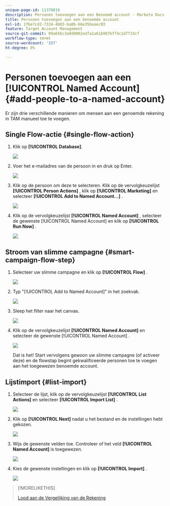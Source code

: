 ```yaml
---
unique-page-id: 11378816
description: Personen toevoegen aan een Benoemd account - Marketo Docs - Productdocumentatie
title: Personen toevoegen aan een benoemde account
exl-id: 1fbe7cd2-7324-4b03-ba8b-66e35baaec03
feature: Target Account Management
source-git-commit: 09a656c3a0d0002edfa1a61b987bff4c1dff33cf
workflow-type: tm+mt
source-wordcount: '157'
ht-degree: 0%

---
```


# Personen toevoegen aan een [!UICONTROL Named Account] {#add-people-to-a-named-account}

Er zijn drie verschillende manieren om mensen aan een genoemde rekening in TAM manueel toe te voegen.

## Single Flow-actie {#single-flow-action}

1. Klik op **[!UICONTROL Database]**.

   ![](assets/one-2.png)

1. Voer het e-mailadres van de persoon in en druk op Enter.

   ![](assets/two.png)

1. Klik op de persoon om deze te selecteren. Klik op de vervolgkeuzelijst **[!UICONTROL Person Actions]** , klik op **[!UICONTROL Marketing]** en selecteer **[!UICONTROL Add to Named Account...]** .

   ![](assets/three.png)

1. Klik op de vervolgkeuzelijst **[!UICONTROL Named Account]** , selecteer de gewenste [!UICONTROL Named Account] en klik op **[!UICONTROL Run Now]** .

   ![](assets/four.png)

## Stroom van slimme campagne {#smart-campaign-flow-step}

1. Selecteer uw slimme campagne en klik op **[!UICONTROL Flow]** .

   ![](assets/five.png)

1. Typ &quot;[!UICONTROL Add to Named Account]&quot; in het zoekvak.

   ![](assets/six.png)

1. Sleep het filter naar het canvas.

   ![](assets/seven.png)

1. Klik op de vervolgkeuzelijst **[!UICONTROL Named Account]** en selecteer de gewenste [!UICONTROL Named Account] .

   ![](assets/eight.png)

   Dat is het! Start vervolgens gewoon uw slimme campagne (of activeer deze) en de flowstap begint gekwalificeerde personen toe te voegen aan het toegewezen benoemde account.

## Lijstimport {#list-import}

1. Selecteer de lijst, klik op de vervolgkeuzelijst **[!UICONTROL List Actions]** en selecteer **[!UICONTROL Import List]** .

   ![](assets/nine.png)

1. Klik op **[!UICONTROL Next]** nadat u het bestand en de instellingen hebt gekozen.

   ![](assets/ten.png)

1. Wijs de gewenste velden toe. Controleer of het veld **[!UICONTROL Named Account]** is toegewezen.

   ![](assets/eleven.png)

1. Kies de gewenste instellingen en klik op **[!UICONTROL Import]** .

   ![](assets/twelve.png)

>[!MORELIKETHIS]
>
>[ Lood aan de Vergelijking van de Rekening ](/help/marketo/product-docs/target-account-management/target/named-accounts/lead-to-account-matching.md)
